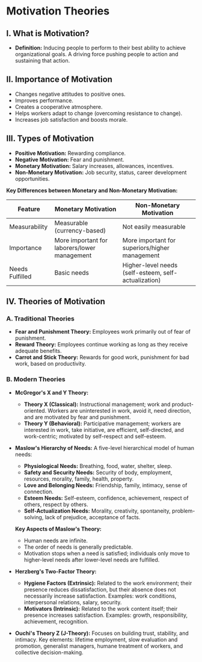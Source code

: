 # Motivation Theories 

## I. What is Motivation?

* **Definition:** Inducing people to perform to their best ability to achieve organizational goals.  A driving force pushing people to action and sustaining that action.

## II. Importance of Motivation

* Changes negative attitudes to positive ones.
* Improves performance.
* Creates a cooperative atmosphere.
* Helps workers adapt to change (overcoming resistance to change).
* Increases job satisfaction and boosts morale.

## III. Types of Motivation

* **Positive Motivation:** Rewarding compliance.
* **Negative Motivation:**  Fear and punishment.
* **Monetary Motivation:** Salary increases, allowances, incentives.
* **Non-Monetary Motivation:** Job security, status, career development opportunities.

**Key Differences between Monetary and Non-Monetary Motivation:**

| Feature          | Monetary Motivation                               | Non-Monetary Motivation                             |
|-----------------|----------------------------------------------------|-----------------------------------------------------|
| Measurability    | Measurable (currency-based)                     | Not easily measurable                             |
| Importance      | More important for laborers/lower management     | More important for superiors/higher management      |
| Needs Fulfilled | Basic needs                                      | Higher-level needs (self-esteem, self-actualization) |


## IV. Theories of Motivation

### A. Traditional Theories

* **Fear and Punishment Theory:** Employees work primarily out of fear of punishment.
* **Reward Theory:** Employees continue working as long as they receive adequate benefits.
* **Carrot and Stick Theory:** Rewards for good work, punishment for bad work, based on productivity.


### B. Modern Theories

* **McGregor's X and Y Theory:**

    * **Theory X (Classical):**  Instructional management; work and product-oriented.  Workers are uninterested in work, avoid it, need direction, and are motivated by fear and punishment.
    * **Theory Y (Behavioral):** Participative management; workers are interested in work, take initiative, are efficient, self-directed, and work-centric; motivated by self-respect and self-esteem.

* **Maslow's Hierarchy of Needs:** A five-level hierarchical model of human needs:

    * **Physiological Needs:** Breathing, food, water, shelter, sleep.
    * **Safety and Security Needs:** Security of body, employment, resources, morality, family, health, property.
    * **Love and Belonging Needs:** Friendship, family, intimacy, sense of connection.
    * **Esteem Needs:** Self-esteem, confidence, achievement, respect of others, respect by others.
    * **Self-Actualization Needs:** Morality, creativity, spontaneity, problem-solving, lack of prejudice, acceptance of facts.

    **Key Aspects of Maslow's Theory:**
    * Human needs are infinite.
    * The order of needs is generally predictable.
    * Motivation stops when a need is satisfied; individuals only move to higher-level needs after lower-level needs are fulfilled.

* **Herzberg's Two-Factor Theory:**

    * **Hygiene Factors (Extrinsic):** Related to the work environment; their presence reduces dissatisfaction, but their absence does not necessarily increase satisfaction. Examples: work conditions, interpersonal relations, salary, security.
    * **Motivators (Intrinsic):** Related to the work content itself; their presence increases satisfaction. Examples: growth, responsibility, achievement, recognition.


* **Ouchi's Theory Z (J-Theory):**  Focuses on building trust, stability, and intimacy.  Key elements: lifetime employment, slow evaluation and promotion, generalist managers, humane treatment of workers, and collective decision-making.
